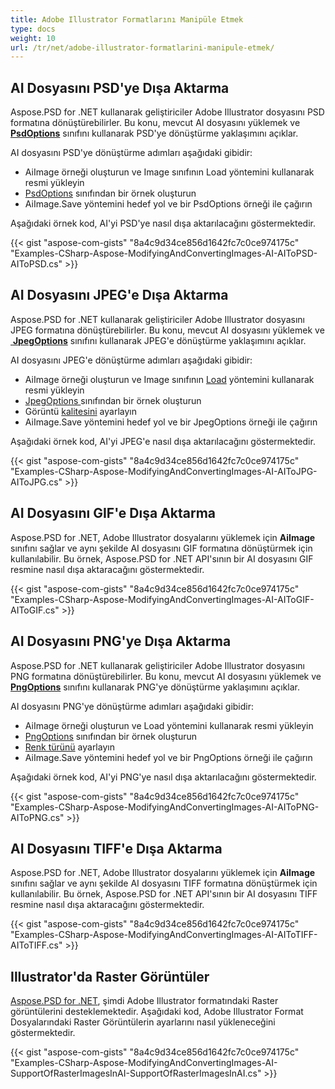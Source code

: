 ```yaml
---
title: Adobe Illustrator Formatlarını Manipüle Etmek
type: docs
weight: 10
url: /tr/net/adobe-illustrator-formatlarini-manipule-etmek/
---
```


## **AI Dosyasını PSD'ye Dışa Aktarma**
Aspose.PSD for .NET kullanarak geliştiriciler Adobe Illustrator dosyasını PSD formatına dönüştürebilirler. Bu konu, mevcut AI dosyasını yüklemek ve [**PsdOptions**](https://reference.aspose.com/net/psd/aspose.psd.imageoptions/psdoptions) sınıfını kullanarak PSD'ye dönüştürme yaklaşımını açıklar.

AI dosyasını PSD'ye dönüştürme adımları aşağıdaki gibidir:

- AiImage örneği oluşturun ve Image sınıfının Load yöntemini kullanarak resmi yükleyin
- [PsdOptions](https://reference.aspose.com/net/psd/aspose.psd.imageoptions/psdoptions) sınıfından bir örnek oluşturun
- AiImage.Save yöntemini hedef yol ve bir PsdOptions örneği ile çağırın

Aşağıdaki örnek kod, AI'yi PSD'ye nasıl dışa aktarılacağını göstermektedir.

{{< gist "aspose-com-gists" "8a4c9d34ce856d1642fc7c0ce974175c" "Examples-CSharp-Aspose-ModifyingAndConvertingImages-AI-AIToPSD-AIToPSD.cs" >}}
## **AI Dosyasını JPEG'e Dışa Aktarma**
Aspose.PSD for .NET kullanarak geliştiriciler Adobe Illustrator dosyasını JPEG formatına dönüştürebilirler. Bu konu, mevcut AI dosyasını yüklemek ve [ **JpegOptions**](https://reference.aspose.com/net/psd/aspose.psd.imageoptions/jpegoptions) sınıfını kullanarak JPEG'e dönüştürme yaklaşımını açıklar.

AI dosyasını JPEG'e dönüştürme adımları aşağıdaki gibidir:

- AiImage örneği oluşturun ve Image sınıfının [Load](https://reference.aspose.com/psd/net/aspose.psd/image/methods/load/index) yöntemini kullanarak resmi yükleyin
- [JpegOptions ](https://reference.aspose.com/net/psd/aspose.psd.imageoptions/jpegoptions) sınıfından bir örnek oluşturun
- Görüntü [kalitesini](https://reference.aspose.com/psd/net/aspose.psd.imageoptions/jpegoptions/properties/quality) ayarlayın
- AiImage.Save yöntemini hedef yol ve bir JpegOptions örneği ile çağırın

Aşağıdaki örnek kod, AI'yi JPEG'e nasıl dışa aktarılacağını göstermektedir.

{{< gist "aspose-com-gists" "8a4c9d34ce856d1642fc7c0ce974175c" "Examples-CSharp-Aspose-ModifyingAndConvertingImages-AI-AIToJPG-AIToJPG.cs" >}}
## **AI Dosyasını GIF'e Dışa Aktarma**
Aspose.PSD for .NET, Adobe Illustrator dosyalarını yüklemek için **AiImage** sınıfını sağlar ve aynı şekilde AI dosyasını GIF formatına dönüştürmek için kullanılabilir. Bu örnek, Aspose.PSD for .NET API'sının bir AI dosyasını GIF resmine nasıl dışa aktaracağını göstermektedir.

{{< gist "aspose-com-gists" "8a4c9d34ce856d1642fc7c0ce974175c" "Examples-CSharp-Aspose-ModifyingAndConvertingImages-AI-AIToGIF-AIToGIF.cs" >}}
## **AI Dosyasını PNG'ye Dışa Aktarma**
Aspose.PSD for .NET kullanarak geliştiriciler Adobe Illustrator dosyasını PNG formatına dönüştürebilirler. Bu konu, mevcut AI dosyasını yüklemek ve [**PngOptions**](https://reference.aspose.com/net/psd/aspose.psd.imageoptions/pngoptions) sınıfını kullanarak PNG'ye dönüştürme yaklaşımını açıklar.

AI dosyasını PNG'ye dönüştürme adımları aşağıdaki gibidir:

- AiImage örneği oluşturun ve Load yöntemini kullanarak resmi yükleyin
- [PngOptions](https://reference.aspose.com/net/psd/aspose.psd.imageoptions/pngoptions) sınıfından bir örnek oluşturun
- [Renk türünü](https://reference.aspose.com/psd/net/aspose.psd.imageoptions/pngoptions/properties/colortype) ayarlayın
- AiImage.Save yöntemini hedef yol ve bir PngOptions örneği ile çağırın

Aşağıdaki örnek kod, AI'yi PNG'ye nasıl dışa aktarılacağını göstermektedir.

{{< gist "aspose-com-gists" "8a4c9d34ce856d1642fc7c0ce974175c" "Examples-CSharp-Aspose-ModifyingAndConvertingImages-AI-AIToPNG-AIToPNG.cs" >}}
## **AI Dosyasını TIFF'e Dışa Aktarma**
Aspose.PSD for .NET, Adobe Illustrator dosyalarını yüklemek için **AiImage** sınıfını sağlar ve aynı şekilde AI dosyasını TIFF formatına dönüştürmek için kullanılabilir. Bu örnek, Aspose.PSD for .NET API'sının bir AI dosyasını TIFF resmine nasıl dışa aktaracağını göstermektedir.

{{< gist "aspose-com-gists" "8a4c9d34ce856d1642fc7c0ce974175c" "Examples-CSharp-Aspose-ModifyingAndConvertingImages-AI-AIToTIFF-AIToTIFF.cs" >}}
## **Illustrator'da Raster Görüntüler**
[Aspose.PSD for .NET](https://products.aspose.com/psd/net), şimdi Adobe Illustrator formatındaki Raster görüntülerini desteklemektedir. Aşağıdaki kod, Adobe Illustrator Format Dosyalarındaki Raster Görüntülerin ayarlarını nasıl yükleneceğini göstermektedir.

{{< gist "aspose-com-gists" "8a4c9d34ce856d1642fc7c0ce974175c" "Examples-CSharp-Aspose-ModifyingAndConvertingImages-AI-SupportOfRasterImagesInAI-SupportOfRasterImagesInAI.cs" >}}
